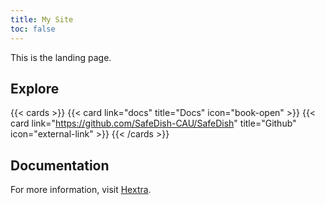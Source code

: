 ```yaml
---
title: My Site
toc: false
---
```


This is the landing page.

## Explore

{{< cards >}}
  {{< card link="docs" title="Docs" icon="book-open" >}}
  {{< card link="https://github.com/SafeDish-CAU/SafeDish" title="Github" icon="external-link" >}}
{{< /cards >}}

## Documentation

For more information, visit [Hextra](https://imfing.github.io/hextra).
